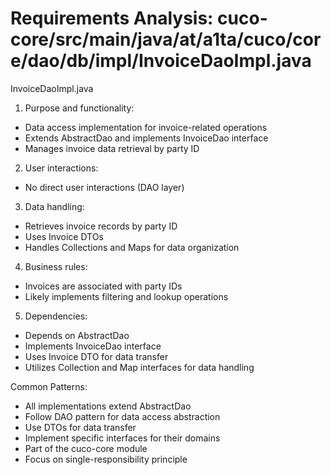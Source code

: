 # Requirements Analysis: cuco-core/src/main/java/at/a1ta/cuco/core/dao/db/impl/InvoiceDaoImpl.java

InvoiceDaoImpl.java
1. Purpose and functionality:
- Data access implementation for invoice-related operations
- Extends AbstractDao and implements InvoiceDao interface
- Manages invoice data retrieval by party ID

2. User interactions:
- No direct user interactions (DAO layer)

3. Data handling:
- Retrieves invoice records by party ID
- Uses Invoice DTOs
- Handles Collections and Maps for data organization

4. Business rules:
- Invoices are associated with party IDs
- Likely implements filtering and lookup operations

5. Dependencies:
- Depends on AbstractDao
- Implements InvoiceDao interface
- Uses Invoice DTO for data transfer
- Utilizes Collection and Map interfaces for data handling

Common Patterns:
- All implementations extend AbstractDao
- Follow DAO pattern for data access abstraction
- Use DTOs for data transfer
- Implement specific interfaces for their domains
- Part of the cuco-core module
- Focus on single-responsibility principle